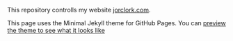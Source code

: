 This repository controlls my website [jorclork.com](https://jorclork.com/).

This page uses the Minimal Jekyll theme for GitHub Pages. You can [preview the theme to see what it looks like](http://pages-themes.github.io/minimal)

